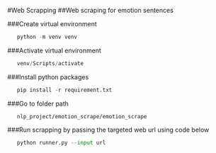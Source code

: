 #Web Scrapping 
##Web scraping for emotion sentences 

###Create virtual environment
```python
   python -m venv venv
```

###Activate virtual environment
```python
   venv/Scripts/activate
```

###Install python packages
```python
   pip install -r requirement.txt
```
###Go to folder path
```angular2html
   nlp_project/emotion_scrape/emotion_scrape
```

###Run scrapping by passing the targeted web url using code below
```python
   python runner.py --input url
```